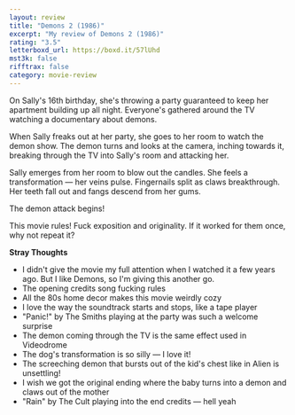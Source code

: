 ```yaml
---
layout: review
title: "Demons 2 (1986)"
excerpt: "My review of Demons 2 (1986)"
rating: "3.5"
letterboxd_url: https://boxd.it/57lUhd
mst3k: false
rifftrax: false
category: movie-review
---
```


On Sally's 16th birthday, she's throwing a party guaranteed to keep her apartment building up all night. Everyone's gathered around the TV watching a documentary about demons.

When Sally freaks out at her party, she goes to her room to watch the demon show. The demon turns and looks at the camera, inching towards it, breaking through the TV into Sally's room and attacking her.

Sally emerges from her room to blow out the candles. She feels a transformation — her veins pulse. Fingernails split as claws breakthrough. Her teeth fall out and fangs descend from her gums.

The demon attack begins!

This movie rules! Fuck exposition and originality. If it worked for them once, why not repeat it?

<b>Stray Thoughts</b>

- I didn't give the movie my full attention when I watched it a few years ago. But I like Demons, so I'm giving this another go.
- The opening credits song fucking rules
- All the 80s home decor makes this movie weirdly cozy
- I love the way the soundtrack starts and stops, like a tape player
- "Panic!" by The Smiths playing at the party was such a welcome surprise
- The demon coming through the TV is the same effect used in Videodrome
- The dog's transformation is so silly — I love it!
- The screeching demon that bursts out of the kid's chest like in Alien is unsettling!
- I wish we got the original ending where the baby turns into a demon and claws out of the mother
- "Rain" by The Cult playing into the end credits — hell yeah
